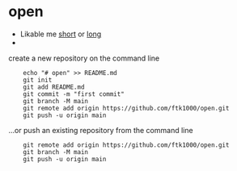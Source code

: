 # open

* Likable me [short](likable_me_short.md) or [long](likable_me_long.md)
* []()


create a new repository on the command line

        echo "# open" >> README.md
        git init
        git add README.md
        git commit -m "first commit"
        git branch -M main
        git remote add origin https://github.com/ftk1000/open.git
        git push -u origin main

…or push an existing repository from the command line

        git remote add origin https://github.com/ftk1000/open.git
        git branch -M main
        git push -u origin main
